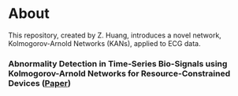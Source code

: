 # About
This repository, created by Z. Huang, introduces a novel network, Kolmogorov-Arnold Networks (KANs), applied to ECG data.

### Abnormality Detection in Time-Series Bio-Signals using Kolmogorov-Arnold Networks for Resource-Constrained Devices ([Paper](https://www.medrxiv.org/content/10.1101/2024.06.04.24308428v1))
